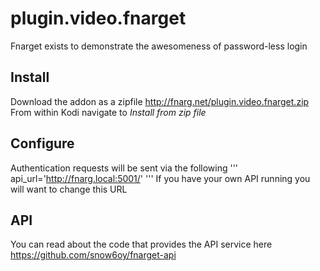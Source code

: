 # plugin.video.fnarget

Fnarget exists to demonstrate the awesomeness of password-less login

## Install

Download the addon as a zipfile
http://fnarg.net/plugin.video.fnarget.zip
From within Kodi navigate to _Install from zip file_

## Configure

Authentication requests will be sent via the following
'''
  api_url='http://fnarg.local:5001/'
'''
If you have your own API running you will want to change this URL 

## API

You can read about the code that provides the API service here
https://github.com/snow6oy/fnarget-api